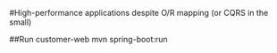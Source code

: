#High-performance applications despite O/R mapping (or CQRS in the small)

##Run customer-web
mvn spring-boot:run

